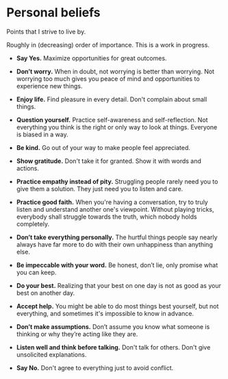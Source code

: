 # Personal beliefs

Points that I strive to live by.

Roughly in (decreasing) order of importance.
This is a work in progress.

- **Say Yes.**
Maximize opportunities for great outcomes.

- **Don’t worry.**
When in doubt, not worrying is better than worrying. Not worrying too much gives you peace of mind and opportunities to experience new things.

- **Enjoy life.**
Find pleasure in every detail. Don't complain about small things.

- **Question yourself.**
Practice self-awareness and self-reflection. Not everything you think is the right or only way to look at things. Everyone is biased in a way.

- **Be kind.**
Go out of your way to make people feel appreciated.

- **Show gratitude.**
Don't take it for granted. Show it with words and actions.

- **Practice empathy instead of pity.**
Struggling people rarely need you to give them a solution. They just need you to listen and care.

- **Practice good faith.**
When you're having a conversation, try to truly listen and understand another one's viewpoint.
Without playing tricks, everybody shall struggle towards the truth, which nobody holds completely.

- **Don’t take everything personally.**
The hurtful things people say nearly always have far more to do with their own unhappiness than anything else.

- **Be impeccable with your word.**
Be honest, don’t lie, only promise what you can keep.

- **Do your best.**
Realizing that your best on one day is not as good as your best on another day.

- **Accept help.**
You might be able to do most things best yourself, but not everything, and sometimes it's impossible to know in advance.

- **Don’t make assumptions.**
Don’t assume you know what someone is thinking or why they’re acting like they are.

- **Listen well and think before talking.**
Don't talk for others. Don't give unsolicited explanations. 

- **Say No.**
Don't agree to everything just to avoid conflict.
